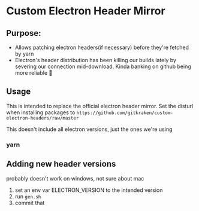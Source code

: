# Custom Electron Header Mirror

## Purpose:
 - Allows patching electron headers(if necessary) before they're fetched by yarn
 - Electron's header distribution has been killing our builds lately by severing our connection mid-download. Kinda banking on github being more reliable 😬

## Usage
This is intended to replace the official electron header mirror.
Set the disturl when installing packages to `https://github.com/gitkraken/custom-electron-headers/raw/master`

This doesn't include all electron versions, just the ones we're using

### yarn

## Adding new header versions
probably doesn't work on windows, not sure about mac

 1. set an env var ELECTRON_VERSION to the intended version
 1. run `gen.sh`
 1. commit that